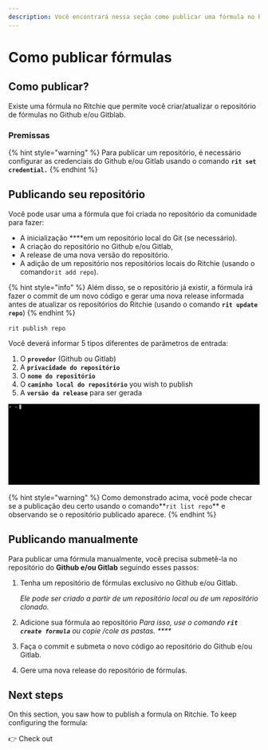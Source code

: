 ```yaml
---
description: Você encontrará nessa seção como publicar uma fórmula no Ritchie.
---
```


# Como publicar fórmulas

## Como publicar?

Existe uma fórmula no Ritchie que permite você criar/atualizar o repositório de fórmulas no Github e/ou Gitblab. 

### Premissas

{% hint style="warning" %}
Para publicar um repositório, é necessário configurar as credenciais do Github e/ou Gitlab usando o comando **`rit set credential.`**
{% endhint %}

## Publicando seu repositório

Você pode usar uma a fórmula que foi criada no repositório da comunidade para fazer:

* A inicialização ****em um repositório local do Git \(se necessário\). 
* A criação do repositório no Github e/ou Gitlab,
* A release de uma nova versão do repositório. 
* A adição de um repositório nos repositórios locais do Ritchie \(usando o comando`rit add repo`\). 

{% hint style="info" %}
Além disso, se o repositório já existir, a fórmula irá fazer o commit de um novo código e gerar uma nova release informada antes de atualizar os repositórios do Ritchie \(usando o comando **`rit update repo`**\)
{% endhint %}

```text
rit publish repo
```

Você deverá informar 5 tipos diferentes de parâmetros de entrada:

1. O **`provedor`** \(Github ou Gitlab\)
2. A **`privacidade do repositório`**
3. O **`nome do repositório`**
4. O **`caminho local do repositório`** you wish to publish
5. A **`versão da release`** para ser gerada

![rit publish repo command](../.gitbook/assets/rit-publish-repo.gif)

{% hint style="warning" %}
Como demonstrado acima, você pode checar se a publicação deu certo usando o comando**`rit list repo`** e observando se o repositório publicado aparece.
{% endhint %}

## Publicando manualmente

Para publicar uma fórmula manualmente, você precisa submetê-la no repositório do  **Github e/ou Gitlab** seguindo esses passos:

1. Tenha um repositório de fórmulas exclusivo no Github e/ou Gitlab.

   _Ele pode ser criado a partir de um repositório local ou de um repositório clonado._  

2. Adicione sua fórmula ao repositório  _Para isso, use o comando **`rit create formula`** ou copie /cole as pastas. ****_
3. Faça o commit e submeta o novo código ao repositório do Github e/ou Gitlab. 
4. Gere uma nova release do repositório de fórmulas. 

## Next steps 

On this section, you saw how to publish a formula on Ritchie. To keep configuring the formula: 

👉 Check out 

